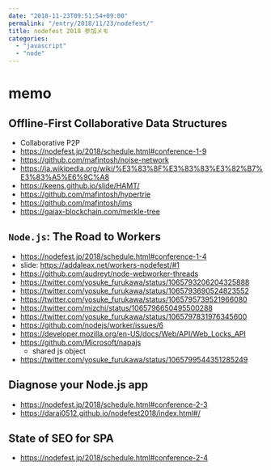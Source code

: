 ```yaml
---
date: "2018-11-23T09:51:54+09:00"
permalink: "/entry/2018/11/23/nodefest/"
title: nodefest 2018 参加メモ
categories:
  - "javascript"
  - "node"
---
```


# memo

## Offline-First Collaborative Data Structures

- Collaborative P2P
- <https://nodefest.jp/2018/schedule.html#conference-1-9>
- <https://github.com/mafintosh/noise-network>
- <https://ja.wikipedia.org/wiki/%E3%83%8F%E3%83%83%E3%82%B7%E3%83%A5%E6%9C%A8>
- <https://keens.github.io/slide/HAMT/>
- <https://github.com/mafintosh/hypertrie>
- <https://github.com/mafintosh/ims>
- <https://gaiax-blockchain.com/merkle-tree>

## `Node.js`: The Road to Workers

- <https://nodefest.jp/2018/schedule.html#conference-1-4>
- slide: <https://addaleax.net/workers-nodefest/#1>
- <https://github.com/audreyt/node-webworker-threads>
- <https://twitter.com/yosuke_furukawa/status/1065793206204325888>
- <https://twitter.com/yosuke_furukawa/status/1065793690524823552>
- <https://twitter.com/yosuke_furukawa/status/1065795739521966080>
- <https://twitter.com/mizchi/status/1065796650495500288>
- <https://twitter.com/yosuke_furukawa/status/1065797831976345600>
- <https://github.com/nodejs/worker/issues/6>
- <https://developer.mozilla.org/en-US/docs/Web/API/Web_Locks_API>
- <https://github.com/Microsoft/napajs>
  - shared js object
- <https://twitter.com/yosuke_furukawa/status/1065799544351285249>

## Diagnose your Node.js app

- <https://nodefest.jp/2018/schedule.html#conference-2-3>
- <https://darai0512.github.io/nodefest2018/index.html#/>

## State of SEO for SPA

- <https://nodefest.jp/2018/schedule.html#conference-2-4>
